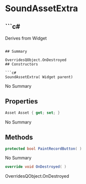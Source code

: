 # SoundAssetExtra

## ```c#
Derives from Widget
```

## Summary

OverridesQObject.OnDestroyed
## Constructors

```c#
SoundAssetExtra( Widget parent) 
```
No Summary
## Properties

```c#
Asset Asset { get; set; } 
```
No Summary
## Methods

```c#
protected bool PaintRecordButton( ) 
```
No Summary
```c#
override void OnDestroyed( ) 
```
OverridesQObject.OnDestroyed
